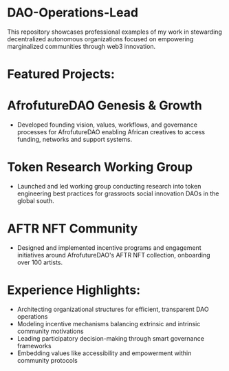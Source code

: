 # DAO-Operations-Lead

This repository showcases professional examples of my work in stewarding decentralized autonomous organizations focused on empowering marginalized communities through web3 innovation. 

# Featured Projects:

# AfrofutureDAO Genesis & Growth
- Developed founding vision, values, workflows, and governance processes for AfrofutureDAO enabling African creatives to access funding, networks and support systems. 

# Token Research Working Group
- Launched and led working group conducting research into token engineering best practices for grassroots social innovation DAOs in the global south.
        
# AFTR NFT Community
- Designed and implemented incentive programs and engagement initiatives around AfrofutureDAO's AFTR NFT collection, onboarding over 100 artists.

# Experience Highlights:

- Architecting organizational structures for efficient, transparent DAO operations
- Modeling incentive mechanisms balancing extrinsic and intrinsic community motivations
- Leading participatory decision-making through smart governance frameworks
- Embedding values like accessibility and empowerment within community protocols
  
